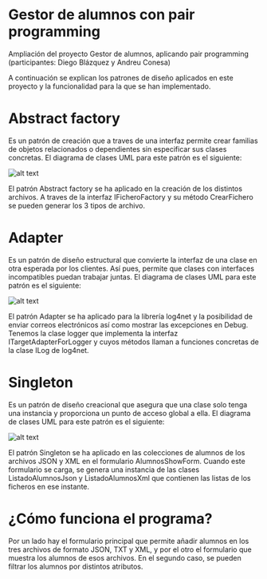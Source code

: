 # Gestor de alumnos con pair programming

Ampliación del proyecto Gestor de alumnos, aplicando pair programming (participantes: Diego Blázquez y Andreu Conesa)

A continuación se explican los patrones de diseño aplicados en este proyecto y la funcionalidad para la que se han implementado.

# Abstract factory
Es un patrón de creación que a traves de una interfaz permite crear familias de objetos relacionados o dependientes sin especificar sus clases concretas.
El diagrama de clases UML para este patrón es el siguiente:

![alt text](http://www.dofactory.com/images/diagrams/net/abstract.gif)

El patrón Abstract factory se ha aplicado en la creación de los distintos archivos. A traves de la interfaz IFicheroFactory y su método CrearFichero se pueden generar los 3 tipos de archivo.

# Adapter
Es un patrón de diseño estructural que convierte la interfaz de una clase en otra esperada por los clientes. Así pues, permite que clases con interfaces incompatibles puedan trabajar juntas.
El diagrama de clases UML para este patrón es el siguiente:

![alt text](http://www.dofactory.com/images/diagrams/net/adapter.gif)

El patrón Adapter se ha aplicado para la librería log4net y la posibilidad de enviar correos electrónicos así como mostrar las excepciones en Debug.
Tenemos la clase logger que implementa la interfaz ITargetAdapterForLogger y cuyos métodos llaman a funciones concretas de la clase ILog de log4net.

# Singleton
Es un patrón de diseño creacional que asegura que una clase solo tenga una instancia y proporciona un punto de acceso global a ella.
El diagrama de clases UML para este patrón es el siguiente:

![alt text](http://www.dofactory.com/images/diagrams/net/singleton.gif)

El patrón Singleton se ha aplicado en las colecciones de alumnos de los archivos JSON y XML en el formulario AlumnosShowForm. Cuando este formulario se carga, se genera una instancia de las clases ListadoAlumnosJson y ListadoAlumnosXml que contienen las listas de los ficheros en ese instante.

# ¿Cómo funciona el programa?

Por un lado hay el formulario principal que permite añadir alumnos en los tres archivos de formato JSON, TXT y XML, y por el otro el formulario que muestra los alumnos de esos archivos. En el segundo caso, se pueden filtrar los alumnos por distintos atributos.